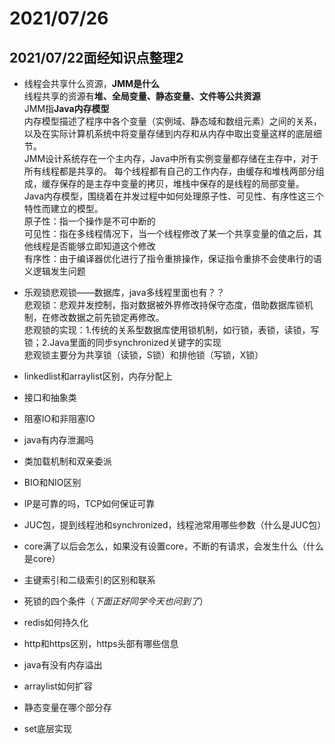 # 2021/07/26

## 2021/07/22面经知识点整理2  

- 线程会共享什么资源，**JMM是什么**    
线程共享的资源有**堆、全局变量、静态变量、文件等公共资源**  
JMM指**Java内存模型**  
内存模型描述了程序中各个变量（实例域、静态域和数组元素）之间的关系，以及在实际计算机系统中将变量存储到内存和从内存中取出变量这样的底层细节。  
JMM设计系统存在一个主内存，Java中所有实例变量都存储在主存中，对于所有线程都是共享的。
每个线程都有自己的工作内存，由缓存和堆栈两部分组成，缓存保存的是主存中变量的拷贝，堆栈中保存的是线程的局部变量。  
Java内存模型，围绕着在并发过程中如何处理原子性、可见性、有序性这三个特性而建立的模型。  
原子性：指一个操作是不可中断的  
可见性：指在多线程情况下，当一个线程修改了某一个共享变量的值之后，其他线程是否能够立即知道这个修改  
有序性：由于编译器优化进行了指令重排操作，保证指令重排不会使串行的语义逻辑发生问题   

- 乐观锁悲观锁——数据库，java多线程里面也有？？   
悲观锁：悲观并发控制，指对数据被外界修改持保守态度，借助数据库锁机制，在修改数据之前先锁定再修改。  
悲观锁的实现：1.传统的关系型数据库使用锁机制，如行锁，表锁，读锁，写锁；2.Java里面的同步synchronized关键字的实现  
悲观锁主要分为共享锁（读锁，S锁）和排他锁（写锁，X锁）

- linkedlist和arraylist区别，内存分配上  


- 接口和抽象类  


- 阻塞IO和非阻塞IO  


- java有内存泄漏吗  


- 类加载机制和双亲委派  


- BIO和NIO区别  


- IP是可靠的吗，TCP如何保证可靠  


- JUC包，提到线程池和synchronized，线程池常用哪些参数（什么是JUC包）  


- core满了以后会怎么，如果没有设置core，不断的有请求，会发生什么（什么是core）  


- 主键索引和二级索引的区别和联系  


- 死锁的四个条件（*下面正好同学今天也问到了*）  


- redis如何持久化  


- http和https区别，https头部有哪些信息  


- java有没有内存溢出  


- arraylist如何扩容


- 静态变量在哪个部分存


- set底层实现
